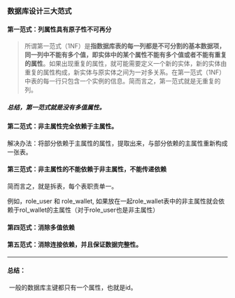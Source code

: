 ### 数据库设计三大范式

#### 第一范式：列属性具有原子性不可再分

> 所谓第一范式（1NF）是**指数据库表的每一列都是不可分割的基本数据项，同一列中不能有多个值，即实体中的某个属性不能有多个值或者不能有重复的属性**。如果出现重复的属性，就可能需要定义一个新的实体，新的实体由重复的属性构成，新实体与原实体之间为一对多关系。在第一范式（1NF）中表的每一行只包含一个实例的信息。简而言之，第一范式就是无重复的列。

##### 总结，第一范式就是没有多值属性。



#### 第二范式：非主属性完全依赖于主属性。

解决办法：将部分依赖于主属性的属性，提取出来，与部分依赖的主属性重新构成一张表。



#### 第三范式：非主属性的不能依赖于非主属性，不能传递依赖

简而言之，就是拆表，每个表职责单一。

例如，role_user 和 role_wallet, 如果放在一起role_wallet表中的非主属性就会依赖于rol_wallet的主属性（对于role_user也是非主属性）



#### 第四范式：消除多值依赖



#### 第五范式：消除连接依赖，并且保证数据完整性。



------

#### 总结：

​	一般的数据库主键都只有一个属性，也就是id。

